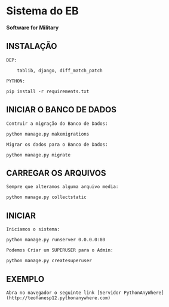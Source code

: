 # Sistema do EB
**Software for Military**

INSTALAÇÃO
----------
    DEP:

        tablib, django, diff_match_patch

    PYTHON:
        
	pip install -r requirements.txt

INICIAR O BANCO DE DADOS
------------------------
	Contruir a migração do Banco de Dados:

	python manage.py makemigrations

	Migrar os dados para o Banco de Dados:

	python manage.py migrate

CARREGAR OS ARQUIVOS
--------------------
	Sempre que alteramos alguma arquivo media:

	python manage.py collectstatic

INICIAR
-------
	Iniciamos o sistema:

	python manage.py runserver 0.0.0.0:80

	Podemos Criar um SUPERUSER para o Admin:

	python manage.py createsuperuser

EXEMPLO
-------
	Abra no navegador o seguinte link [Servidor PythonAnyWhere](http://teofanesp12.pythonanywhere.com)
